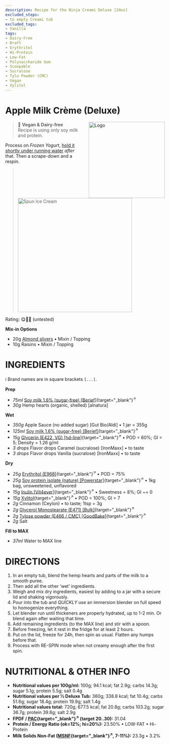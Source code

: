 ```yaml
---
description: Recipe for the Ninja Creami Deluxe [24oz]
excluded_steps:
- to empty Creami tub
excluded_tags:
- Vanilla
tags:
- Dairy-Free
- Draft
- Erythritol
- Hi-Protein
- Low-Fat
- Polysaccharide Gum
- Scoopable
- Sucralose
- Tylo Powder (CMC)
- Vegan
- Xylitol
---
```

# Apple Milk Crème (Deluxe)
<img style="float: right; margin-left: 1.5em;" width=240 alt="Logo" src="logo-apple-milk-creme.png" />

> 🌿 **Vegan & Dairy-free**<br />Recipe is using only soy milk and protein.

Process on *Frozen Yogurt*, [hold it shortly under running water](https://jhermann.github.io/ice-creamery/info/tips%2Btricks/#handling-of-icy-sides-bottom)
*after* that. Then a scrape-down and a respin.

> <img width=360 alt="Spun Ice Cream" src="" class="zoomable" />

Rating: 😋🍎🍏 (untested)

**Mix-in Options**

 * 20g [Almond slivers](../../T/Toppings/#chopped-nuts) • Mixin / Topping
 * 10g Raisins • Mixin / Topping

# INGREDIENTS

ℹ️ Brand names are in square brackets `[...]`.

**Prep**

  - _75ml_ [Soy milk 1.6% (sugar-free) \[Berief\]](/ice-creamery/info/ingredients/#soy-milk){target="_blank"}<sup>↗</sup>
  - _30g_ Hemp hearts (organic, shelled) [alnatura]

**Wet**

  - _350g_ Apple Sauce (no added sugar) [Gut Bio/Aldi] • 1 jar = 355g
  - _125ml_ [Soy milk 1.6% (sugar-free) \[Berief\]](/ice-creamery/info/ingredients/#soy-milk){target="_blank"}<sup>↗</sup>
  - _15g_ [Glycerin (E422, VG) \[hd-line\]](/ice-creamery/info/ingredients/#vegetable-glycerin-glycerol-vg-e422){target="_blank"}<sup>↗</sup> • POD = 60%; GI = 5; Density = 1.26 g/ml
  - _3 drops_ Flavor drops Caramel (sucralose) [IronMaxx] • to taste
  - _3 drops_ Flavor drops Vanilla (sucralose) [IronMaxx] • to taste

**Dry**

  - _25g_ [Erythritol (E968)](/ice-creamery/info/ingredients/#erythritol-e968){target="_blank"}<sup>↗</sup> • POD = 75%
  - _25g_ [Soy protein isolate (nature) \[Powerstar\]](/ice-creamery/info/ingredients/#soy-protein-isolate){target="_blank"}<sup>↗</sup> • 1kg bag, unsweetened, unflavored
  - _15g_ [Inulin \[Vit4ever\]](/ice-creamery/info/ingredients/#inulin){target="_blank"}<sup>↗</sup> • Sweetness = 8%; GI ~= 0
  - _15g_ [Xylitol](/ice-creamery/info/ingredients/#xylitol-e967){target="_blank"}<sup>↗</sup> • POD = 100%; GI = 7
  - _2g_ Cinnamon (Ceylon) • to taste; 1tsp = 3g
  - _2g_ [Glycerol Monostearate (E471) \[Bulk\]](/ice-creamery/info/ingredients/#glycerol-monostearate-gms-e471){target="_blank"}<sup>↗</sup>
  - _2g_ [Tylose powder (E466 / CMC) \[GoodBake\]](/ice-creamery/info/ingredients/#carboxymethyl-cellulose-cmc-e466){target="_blank"}<sup>↗</sup>
  - _2g_ Salt

**Fill to MAX**

  - _37ml_ Water to MAX line

# DIRECTIONS

 1. In an empty tub, blend the hemp hearts and parts of the milk to a smooth puree.
 1. Then add all the other ‘wet’ ingredients.
 1. Weigh and mix dry ingredients, easiest by adding to a jar with a secure lid and shaking vigorously.
 1. Pour into the tub and *QUICKLY* use an immersion blender on full speed to homogenize everything.
 1. Let blender run until thickeners are properly hydrated, up to 1-2 min. Or blend again after waiting that time.
 1. Add remaining ingredients (to the MAX line) and stir with a spoon.
 1. Before freezing, let it rest in the fridge for at least 2 hours.
 1. Put on the lid, freeze for 24h, then spin as usual. Flatten any humps before that.
 1. Process with RE-SPIN mode when not creamy enough after the first spin.

# NUTRITIONAL & OTHER INFO
- **Nutritional values per 100g/ml:** 100g; 94.1 kcal; fat 2.9g; carbs 14.3g; sugar 5.1g; protein 5.5g; salt 0.4g
- **Nutritional values per ½ Deluxe Tub:** 360g; 338.8 kcal; fat 10.4g; carbs 51.6g; sugar 18.4g; protein 19.9g; salt 1.4g
- **Nutritional values total:** 720g; 677.5 kcal; fat 20.8g; carbs 103.2g; sugar 36.7g; protein 39.8g; salt 2.9g
- **FPDF / [PAC](/ice-creamery/info/glossary/#potere-anti-congelante-pac){target="_blank"}<sup>↗</sup> (target 20..30):** 31.04
- **Protein / Energy Ratio (ok=12%; hi=20%):** 23.50% • LOW-FAT • Hi-Protein
- **Milk Solids Non-Fat ([MSNF](/ice-creamery/info/glossary/#milk-solids-not-fat-msnf){target="_blank"}<sup>↗</sup>, 7-11%):** 23.3g • 3.2%
